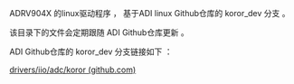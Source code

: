 ADRV904X 的linux驱动程序 ， 基于ADI linux Github仓库的 koror_dev 分支 。

该目录下的文件会定期跟随 ADI Github仓库更新 。

ADI Github仓库的 koror_dev 分支链接如下 ：

[drivers/iio/adc/koror (github.com)](https://github.com/analogdevicesinc/linux/tree/koror_dev/drivers/iio/adc/koror)

